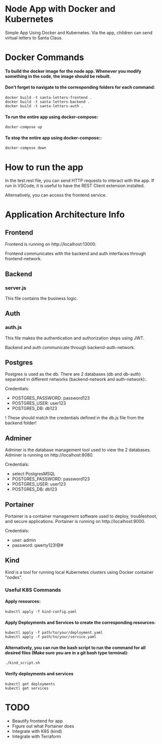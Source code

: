 # Node App with Docker and Kubernetes
Simple App Using Docker and Kubernetes. Via the app, children can send virtual letters to Santa Claus.

# Docker Commands

#### To build the docker image for the node app. Whenever you modify something in the code, the image should be rebuilt.
#### Don't forget to navigate to the corresponding folders for each command:
    docker build -t santa-letters-frontend .
    docker build -t santa-letters-backend .
    docker build -t santa-letters-auth .

#### To run the entire app using docker-compose:
    docker-compose up

#### To stop the entire app using docker-compose::
    docker-compose down

# How to run the app
In the test.rest file, you can send HTTP requests to interact with the app.
If run in VSCode, it is useful to have the REST Client extension installed.

Alternatively, you can access the frontend service.

# Application Architecture Info

## Frontend
Frontend is running on http://localhost:13000.

Frontend communicates with the backend and auth interfaces through frontend-network.

## Backend
### server.js
This file contains the business logic.

## Auth
### auth.js
This file makes the authentication and authorization steps using JWT.

Backend and auth communicate through backend-auth-network.

## Postgres
Postgres is used as the db. There are 2 databases (db and db-auth) separated in different networks (backend-network and auth-network):.

Credentials:
- POSTGRES_PASSWORD: password123
- POSTGRES_USER: user123
- POSTGRES_DB: db123

! These should match the credentials defined in the db.js file from the backend folder!

## Adminer
Adminer is the database management tool used to view the 2 databases.
Adminer is running on http://localhost:8080.

Credentials:
- select PostgresMSQL
- POSTGRES_PASSWORD: password123
- POSTGRES_USER: user123
- POSTGRES_DB: db123

## Portainer
Portainer is a container management software used to deploy, troubleshoot, and secure applications.
Portainer is running on http://localhost:9000.

Credentials:
- user: admin
- password: qwerty123!@#

## Kind
Kind is a tool for running local Kubernetes clusters using Docker container "nodes".

### Useful K8S Commands

#### Apply resources:
    kubectl apply -f kind-config.yaml

#### Apply Deployments and Services to create the corresponding resources:
    kubectl apply -f path/to/your/deployment.yaml
    kubectl apply -f path/to/your/service.yaml

#### Alternatively, you can run the bash script to run the command for all desired files (Make sure you are in a git bash type terminal):
    ./kind_script.sh

#### Verify deployments and services
    kubectl get deployments
    kubectl get services

# TODO
- Beautify frontend for app
- Figure out what Portainer does
- Integrate with K8S (kind)
- Integrate with Terraform
